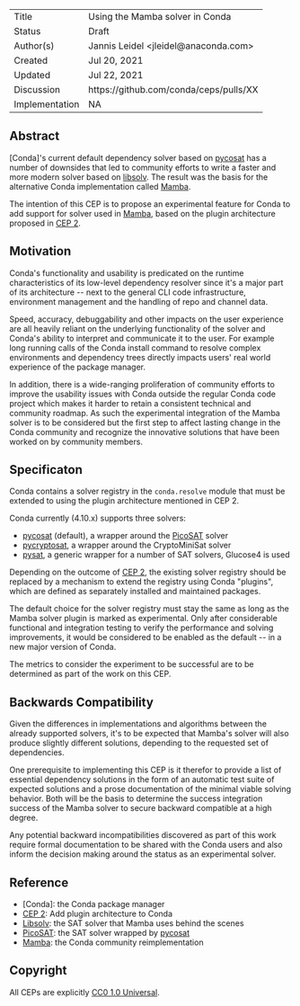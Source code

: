 <table>
<tr><td> Title </td><td> Using the Mamba solver in Conda </td>
<tr><td> Status </td><td> Draft </td></tr>
<tr><td> Author(s) </td><td> Jannis Leidel &lt;jleidel@anaconda.com&gt;</td></tr>
<tr><td> Created </td><td> Jul 20, 2021</td></tr>
<tr><td> Updated </td><td> Jul 22, 2021</td></tr>
<tr><td> Discussion </td><td> https://github.com/conda/ceps/pulls/XX </td></tr>
<tr><td> Implementation </td><td> NA </td></tr>
</table>

## Abstract

[Conda]'s current default dependency solver based on [pycosat] has a number
of downsides that led to community efforts to write a faster and more
modern solver based on [libsolv]. The result was the basis for the
alternative Conda implementation called [Mamba].

The intention of this CEP is to propose an experimental feature for
Conda to add support for solver used in [Mamba], based on the plugin
architecture proposed in [CEP 2].

## Motivation

Conda's functionality and usability is predicated on the runtime
characteristics of its low-level dependency resolver since it's a
major part of its architecture -- next to the general CLI code
infrastructure, environment management and the handling of repo
and channel data.

Speed, accuracy, debuggability and other impacts on the user
experience are all heavily reliant on the underlying functionality of the
solver and Conda's ability to interpret and communicate it to the user.
For example long running calls of the Conda install command to resolve
complex environments and dependency trees directly impacts users'
real world experience of the package manager.

In addition, there is a wide-ranging proliferation of community efforts
to improve the usability issues with Conda outside the regular Conda
code project which makes it harder to retain a consistent technical
and community roadmap. As such the experimental integration of the Mamba
solver is to be considered but the first step to affect lasting change
in the Conda community and recognize the innovative solutions that have
been worked on by community members.

## Specificaton

Conda contains a solver registry in the `conda.resolve` module that
must be extended to using the plugin architecture mentioned in CEP 2.

Conda currently (4.10.x) supports three solvers:

- [pycosat] (default), a wrapper around the [PicoSAT] solver
- [pycryptosat], a wrapper around the CryptoMiniSat solver
- [pysat], a generic wrapper for a number of SAT solvers, Glucose4 is used

Depending on the outcome of [CEP 2], the existing solver registry should
be replaced by a mechanism to extend the registry using Conda "plugins",
which are defined as separately installed and maintained packages.

The default choice for the solver registry must stay the same as long
as the Mamba solver plugin is marked as experimental. Only after
considerable functional and integration testing to verify the performance
and solving improvements, it would be considered to be enabled as the
default -- in a new major version of Conda.

The metrics to consider the experiment to be successful are to be
determined as part of the work on this CEP.

## Backwards Compatibility

Given the differences in implementations and algorithms between the
already supported solvers, it's to be expected that Mamba's solver will
also produce slightly different solutions, depending to the requested
set of dependencies.

One prerequisite to implementing this CEP is it therefor to provide a
list of essential dependency solutions in the form of an automatic test
suite of expected solutions and a prose documentation of the minimal
viable solving behavior. Both will be the basis to determine the success
integration success of the Mamba solver to secure backward compatible
at a high degree.

Any potential backward incompatibilities discovered as part of this
work require formal documentation to be shared with the Conda users
and also inform the decision making around the status as an experimental
solver.

## Reference

- [Conda]: the Conda package manager
- [CEP 2]: Add plugin architecture to Conda
- [Libsolv]: the SAT solver that Mamba uses behind the scenes
- [PicoSAT]: the SAT solver wrapped by [pycosat]
- [Mamba]: the Conda community reimplementation

[CEP 2]: https://github.com/conda/ceps/pull/1
[libsolv]: https://github.com/openSUSE/libsolv
[pycosat]: https://pypi.org/project/pycosat/
[pycryptosat]: https://pypi.org/project/pycryptosat/
[pysat]: https://github.com/pysathq/pysat
[Mamba]: https://github.com/mamba-org/mamba
[PicoSAT]: http://fmv.jku.at/picosat/

## Copyright

All CEPs are explicitly [CC0 1.0 Universal](https://creativecommons.org/publicdomain/zero/1.0/).

